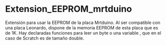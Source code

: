 # Extension_EEPROM_mrtduino
Extensión para usar la EEPROM de la placa Mrtduino. Al ser compatible con una placa Leonardo, dispone de la memoria EEPROM de esta placa
que es de 1K. Hay declaradas funciones para leer un byte o una variable , que en el caso de Scratch es de tamaño double.
